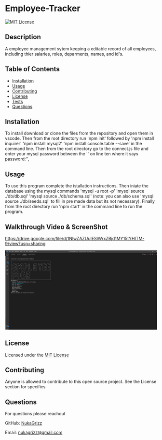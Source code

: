 # Employee-Tracker

[![MIT License](https://img.shields.io/badge/License-MIT-blue)](https://choosealicense.com/licenses/mit/)
  
  ## Description 

  A employee management sytem keeping a editable record of all employees, including thier salaries, roles, deparments, names, and id's.
  
  ## Table of Contents
  
  * [Installation](#installation)
  * [Usage](#usage)
  * [Contributing](#Contributing)
  * [License](#license)
  * [Tests](#tests)
  * [Questions](#questions)
  
  ## Installation
  
  To install download or clone the files from the repository and open them in vscode. Then from the root directory run 'npm init' followed by 'npm install inquirer' 'npm install mysql2' 'npm install console.table --save' in the command line. Then from the root directory go to the connect.js file and enter your mysql password between the '' on line ten where it says password:'',  
  
  ## Usage 
  
  To use this program complete the istallation instructions. Then iniate the database using the mysql commands 'mysql -u root -p' 'mysql source ./db/db.sql' 'mysql source ./db/schema.sql' (note: you can also use 'mysql source ./db/seeds.sql' to fill in pre made data but its not necessary). Finally from the root directory run 'npm start' in the command line to run the program.

  ## Walkthrough Video & ScreenShot

  https://drive.google.com/file/d/1NlwZAZUuIESlWrxZBjd1MY15tYHITM-9/view?usp=sharing
  
  ![alt text](./assets/images/Screenshot.png)
  
  ## License
  
  Licensed under the [MIT License](https://choosealicense.com/licenses/mit/)
  
  ## Contributing
  
  Anyone is allowed to contribute to this open source project. See the License section for specifics

  ## Questions

  For questions please reachout

  GitHub: [NukaGrizz](https://github.com/NukaGrizz)

  Email: nukagrizz@gmail.com
